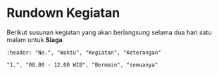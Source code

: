 # Rundown Kegiatan
Berikut susunan kegiatan yang akan berlangsung selama dua hari satu malam untuk **Siaga**

```{csv-table} Rundown CSC untuk Siaga
:header: "No.", "Waktu", "Kegiatan", "Keterangan"

"1.", "08.00 - 12.00 WIB", "Bermain", "semuanya"

```
